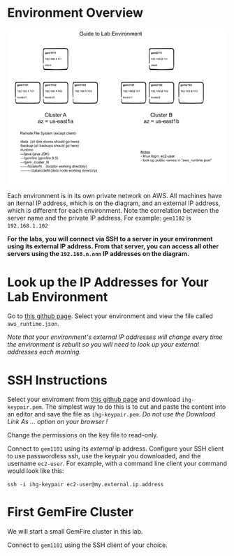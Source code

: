 # Environment Overview


![Lab Environment](resources/environment_guide.png)

Each environment is in its own private network on AWS. All machines have an 
iternal IP address, which is on the diagram, and an external IP address, which 
is different for each environment.  Note the correlation between the server 
name and the private IP address.  For example: `gem1102` is `192.168.1.102`

__For the labs, you will connect via SSH to a server in your environment 
using its external IP address.  From that server, you can access all other 
servers using the `192.168.n.nnn` IP addresses on the diagram.__

# Look up the IP Addresses for Your Lab Environment

Go to [this github page](https://github.com/Pivotal-Data-Engineering/ihg-ops-workshop/tree/master/environments).  Select your environment and view the file called `aws_runtime.json`.  

_Note that your environment's external IP addresses will change every time
the environment is rebuilt so you will need to look up your external addresses 
each morning._


# SSH Instructions
 
Select your enviroment from [this github page](https://github.com/Pivotal-Data-Engineering/ihg-ops-workshop/tree/master/environments) and download 
`ihg-keypair.pem`. The simplest way to do this is to cut and paste the content 
into an editor and save the file as `ihg-keypair.pem`.  _Do not use the 
Download Link As ... option on your browser !_

Change the permissions on the key file to read-only.  

Connect to `gem1101` using its _external_ ip address. Configure your SSH client 
to use passwordless ssh, use the keypair you downloaded, and the username 
`ec2-user`.  For example, with a command line client your command would look 
like this:

```
ssh -i ihg-keypair ec2-user@my.external.ip.address
```

# First GemFire Cluster

We will start a small GemFire cluster in this lab.

Connect to `gem1101` using the SSH client of your choice.











